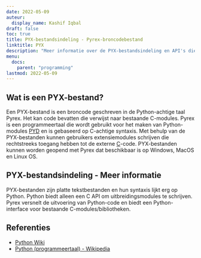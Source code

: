 ```yaml
---
date: 2022-05-09
auteur:
  display_name: Kashif Iqbal
draft: false
toc: true
title: PYX-bestandsindeling - Pyrex-broncodebestand
linktitle: PYX
description: "Meer informatie over de PYX-bestandsindeling en API's die PYX-bestanden kunnen maken en openen."
menu:
  docs:
    parent: "programming"
lastmod: 2022-05-09
---
```


## Wat is een PYX-bestand?

Een PYX-bestand is een broncode geschreven in de Python-achtige taal Pyrex. Het kan code bevatten die verwijst naar bestaande C-modules. Pyrex is een programmeertaal die wordt gebruikt voor het maken van Python-modules [PYD](/nl/programming/pyd/) en is gebaseerd op C-achtige syntaxis. Met behulp van de PYX-bestanden kunnen gebruikers extensiemodules schrijven die rechtstreeks toegang hebben tot de externe [C](/nl/programming/c/)-code.
PYX-bestanden kunnen worden geopend met Pyrex dat beschikbaar is op Windows, MacOS en Linux OS.

## PYX-bestandsindeling - Meer informatie

PYX-bestanden zijn platte tekstbestanden en hun syntaxis lijkt erg op Python. Python biedt alleen een C API om uitbreidingsmodules te schrijven. Pyrex versnelt de uitvoering van Python-code en biedt een Python-interface voor bestaande C-modules/bibliotheken.

## Referenties

* [Python Wiki](https://wiki.python.org/moin/Pyrex)
* [Python (programmeertaal) - Wikipedia](https://en.wikipedia.org/wiki/Python_(programmeertaal))

